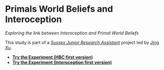 # Primals World Beliefs and Interoception

*Exploring the link between Interoception and Primal World Beliefs*

This study is part of a [*Sussex Junior Research Assistant*](https://realitybending.github.io/jobs/assistant/) project led by [Jing Xu](https://github.com/JingxiongXu).

- [**Try the Experiment (HBC first version)**](https://realitybending.github.io/PrimalsInteroception/experiment/TaskFirst.html)
- [**Try the Experiment (Interoception first version)**](https://realitybending.github.io/PrimalsInteroception/experiment/QuestionnaireFirst.html)
